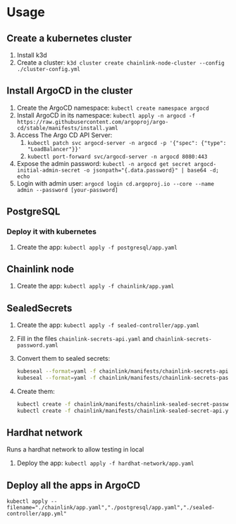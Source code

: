 # Usage

## Create a kubernetes cluster
1. Install k3d
2. Create a cluster: `k3d cluster create chainlink-node-cluster --config ./cluster-config.yml`

## Install ArgoCD in the cluster
1. Create the ArgoCD namespace: `kubectl create namespace argocd`
2. Install ArgoCD in its namespace: `kubectl apply -n argocd -f https://raw.githubusercontent.com/argoproj/argo-cd/stable/manifests/install.yaml` 
3. Access The Argo CD API Server:
   1. `kubectl patch svc argocd-server -n argocd -p '{"spec": {"type": "LoadBalancer"}}'`
   2. `kubectl port-forward svc/argocd-server -n argocd 8080:443`
4. Expose the admin password: `kubectl -n argocd get secret argocd-initial-admin-secret -o jsonpath="{.data.password}" | base64 -d; echo`
5. Login with admin user: `argocd login cd.argoproj.io --core --name admin --password [your-password]`

## PostgreSQL

### Deploy it with kubernetes

1. Create the app: `kubectl apply -f postgresql/app.yaml`

## Chainlink node

1. Create the app: `kubectl apply -f chainlink/app.yaml`

## SealedSecrets

1. Create the app: `kubectl apply -f sealed-controller/app.yaml`
2. Fill in the files `chainlink-secrets-api.yaml` and `chainlink-secrets-password.yaml`
3. Convert them to sealed secrets:

   ```bash
   kubeseal --format=yaml -f chainlink/manifests/chainlink-secrets-api.yaml > chainlink/manifests/chainlink-sealed-secret-api.yaml;
   kubeseal --format=yaml -f chainlink/manifests/chainlink-secrets-password.yaml > chainlink/manifests/chainlink-sealed-secret-password.yaml
   ```

4. Create them:

   ```bash
   kubectl create -f chainlink/manifests/chainlink-sealed-secret-password.yaml; 
   kubectl create -f chainlink/manifests/chainlink-sealed-secret-api.yaml
   ```

## Hardhat network

Runs a hardhat network to allow testing in local

1. Deploy the app: `kubectl apply -f hardhat-network/app.yaml`

## Deploy all the apps in ArgoCD

`kubectl apply --filename="./chainlink/app.yaml","./postgresql/app.yaml","./sealed-controller/app.yml"`
